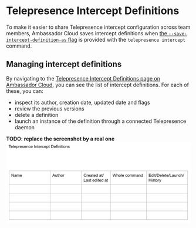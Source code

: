 # Telepresence Intercept Definitions

To make it easier to share Telepresence intercept configuration across team members, Ambassador Cloud saves intercept
definitions when [the `--save-intercept-definition-as` flag](../../../telepresence/latest/reference/intercepts#sharing-intercept-definition-with-teammates)
is provided with the `telepresence intercept` command.

## Managing intercept definitions

By navigating to the [Telepresence Intercept Definitions page on Ambassador Cloud](https://app.getambassador.io/cloud/telepresence-intercept-definitions),
you can see the list of intercept definitions. For each of these, you can:

- inspect its author, creation date, updated date and flags
- review the previous versions
- delete a definition
- launch an instance of the definition through a connected Telepresence daemon

**TODO: replace the screenshot by a real one**
![Intercept definitions screenshot](../images/telepresence-intercept-definitions.png)

